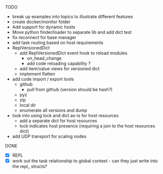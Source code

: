 TODO

- break up examples into topics to illustrate different features
- create docker/monitor folder
- Add support for dynamic hosts
- Move python finder/loader to separate lib and add dict test
- fix reconnect for base manager
- add task routing based on host requirements
- ReplVersionedDict
  - add ReplVersionedDict event hook to reload modules 
    - on_head_change
    - add code reloading capability ?
  - add item/value views for versioned dict
  - implement flatten
- add code import / export tools
  - github
    - pull from github (version should be hash?)
  - pyz
  - zip
  - local dir
  - enumerate all versions and dump
- look into using lock and dict as-is for host resources
  - add a separate dict for host resources
  - lock indicates host presence (requiring a join to the host resources dict)
- add UDP transport for scaling nodes

DONE
- [x] REPL
- [x] work out the task relationship to global context - can they just write into the repl_ structs?
